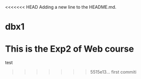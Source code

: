<<<<<<< HEAD
Adding a new line to the HEADME.md.
# dbx1
This is the Exp2 of Web course
=======
test
>>>>>>> 5515e13... first commiti

